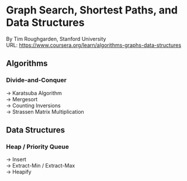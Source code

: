 # Graph Search, Shortest Paths, and Data Structures
By Tim Roughgarden, Stanford University  
URL: https://www.coursera.org/learn/algorithms-graphs-data-structures
## Algorithms
### Divide-and-Conquer
-> Karatsuba Algorithm  
-> Mergesort  
-> Counting Inversions  
-> Strassen Matrix Multiplication  

## Data Structures
### Heap / Priority Queue
-> Insert  
-> Extract-Min / Extract-Max  
-> Heapify  
